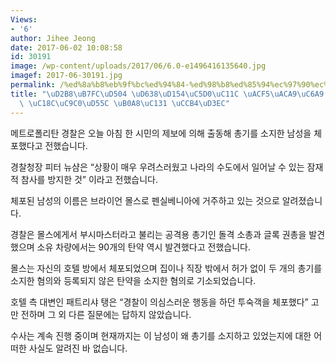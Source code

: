 ```yaml
---
Views:
- '6'
author: Jihee Jeong
date: 2017-06-02 10:08:58
id: 30191
image: /wp-content/uploads/2017/06/6.0-e1496416135640.jpg
imagef: 2017-06-30191.jpg
permalink: /%ed%8a%b8%eb%9f%bc%ed%94%84-%ed%98%b8%ed%85%94%ec%97%90%ec%84%9c-%ea%b3%b5%ea%b2%a9%ec%9a%a9-%ec%b4%9d%ea%b8%b0-%ec%86%8c%ec%a7%80%ed%95%9c-%eb%82%a8%ec%84%b1-%ec%b2%b4%ed%8f%ac/
title: "\uD2B8\uB7FC\uD504 \uD638\uD154\uC5D0\uC11C \uACF5\uACA9\uC6A9 \uCD1D\uAE30\
  \ \uC18C\uC9C0\uD55C \uB0A8\uC131 \uCCB4\uD3EC"
---
```


메트로폴리탄 경찰은 오늘 아침 한 시민의 제보에 의해 출동해 총기를 소지한 남성을 체포했다고 전했습니다.

경찰청장 피터 뉴샴은 “상황이 매우 우려스러웠고 나라의 수도에서 일어날 수 있는 잠재적 참사를 방지한 것” 이라고 전했습니다.

체포된 남성의 이름은 브라이언 몰스로 펜실베니아에 거주하고 있는 것으로 알려졌습니다.

경찰은 몰스에게서 부시마스터라고 불리는 공격용 총기인 돌격 소총과 글록 권총을 발견했으며 소유 차량에서는 90개의 탄약 역시 발견했다고 전했습니다.

몰스는 자신의 호텔 방에서 체포되었으며 집이나 직장 밖에서 허가 없이 두 개의 총기를 소지한 혐의와 등록되지 않은 탄약을 소지한 혐의로 기소되었습니다.

호텔 측 대변인 패트리샤 탱은 “경찰이 의심스러운 행동을 하던 투숙객을 체포했다” 고만 전하며 그 외 다른 질문에는 답하지 않았습니다.

수사는 계속 진행 중이며 현재까지는 이 남성이 왜 총기를 소지하고 있었는지에 대한 어떠한 사실도 알려진 바 없습니다.